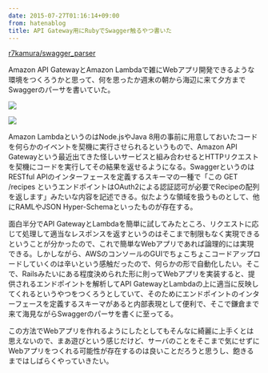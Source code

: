 ```yaml
---
date: 2015-07-27T01:16:14+09:00
from: hatenablog
title: API Gateway用にRubyでSwagger触るやつ書いた
---
```

[r7kamura/swagger\_parser](https://github.com/r7kamura/swagger_parser)

Amazon API GatewayとAmazon Lambdaで雑にWebアプリ開発できるような環境をつくろうかと思って、何を思ったか週末の朝から海辺に来て夕方までSwaggerのパーサを書いていた。

![](https://pbs.twimg.com/media/CKzps9EUwAAhArY.jpg:large)

![](https://pbs.twimg.com/media/CK0OjDlUEAAqeBn.jpg:large)

Amazon LambdaというのはNode.jsやJava 8用の事前に用意しておいたコードを何らかのイベントを契機に実行させられるというもので、Amazon API Gatewayという最近出てきた怪しいサービスと組み合わせるとHTTPリクエストを契機にコードを実行してその結果を返せるようになる。SwaggerというのはRESTful APIのインターフェースを定義するスキーマの一種で「この GET /recipes というエンドポイントはOAuth2による認証認可が必要でRecipeの配列を返します」みたいな内容を記述できる。似たような領域を扱うものとして、他にRAMLやJSON Hyper-Schemaといったものが存在する。

面白半分でAPI GatewayとLambdaを簡単に試してみたところ、リクエストに応じて処理して適当なレスポンスを返すというのはそこまで制限もなく実現できるということが分かったので、これで簡単なWebアプリであれば論理的には実現できる。しかしながら、AWSのコンソールのGUIでちょこちょこコードアップロードしていくのは辛いという感触だったので、何らかの形で自動化したい。そこで、Railsみたいにある程度決められた形に則ってWebアプリを実装すると、提供されるエンドポイントを解析してAPI GatewayとLambdaの上に適当に反映してくれるというやつをつくろうとしていて、そのためにエンドポイントのインターフェースを定義するスキーマがあると内部表現として便利で、そこで鎌倉まで来て海見ながらSwaggerのパーサを書くに至ってる。

この方法でWebアプリを作れるようにしたとしてもそんなに綺麗に上手くとは思えないので、まあ遊びという感じだけど、サーバのことをそこまで気にせずにWebアプリをつくれる可能性が存在するのは良いことだろうと思うし、飽きるまではしばらくやっていきたい。

